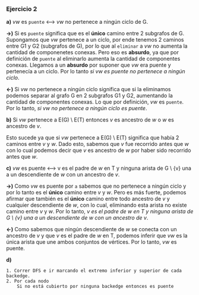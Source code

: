 ### Ejercicio 2

**a)** _vw_ es `puente` <--> _vw_ no pertenece a ningún ciclo de G.

**->)** Si es `puente` significa que es el **único** camino entre 2 subgrafos de G. Supongamos que _vw_ pertenece a un ciclo, por ende tenemos 2 caminos entre G1 y G2 (subgrafos de G), por lo que al `eliminar` a _vw_ no aumenta la cantidad de componenetes conexas. Pero eso es **absurdo**, ya que por definición de `puente` al eliminarlo aumenta la cantidad de componentes conexas. Llegamos a un **absurdo** por suponer que _vw_ era puente y pertenecía a un ciclo. Por lo tanto _si vw es puente no pertenece a ningún ciclo_.

**<-)** Si _vw_ no pertenece a ningún ciclo significa que si la eliminamos podemos separar al grafo G en 2 subgrafos G1 y G2, aumentando la cantidad de componentes conexas. Lo que por definición, _vw_ es `puente`. Por lo tanto, _si vw no pertenece a ningún ciclo es puente_.

**b)** Si _vw_ pertenece a E(G) \ E(T) entonces _v_ es ancestro de _w_ o _w_ es ancestro de _v_.

Esto sucede ya que si _vw_ pertenece a E(G) \ E(T) significa que había 2 caminos entre _v_ y _w_. Dado esto, sabemos que _v_ fue recorrido antes que _w_ con lo cual podemos decir que _v_ es ancestro de _w_ por haber sido recorrido antes que _w_.

**c)** _vw_ es puente <--> v es el padre de _w_ en T y ninguna arista de G \ {v} una a un descendiente de _w_ con un ancestro de _v_.

**->)** Como _vw_ es puente por `a` sabemos que no pertenece a ningún ciclo y por lo tanto es el **único** camino entre _v_ y _w_. Pero es más fuerte, podemos afirmar que también es el **único** camino entre todo ancestro de _v_ y cualquier descendiente de _w_, con lo cual, eliminando esta arista no existe camino entre _v_ y _w_. Por lo tanto, _v es el padre de w en T y ninguna arista de G \ {v} una a un descendiente de w con un ancestro de v_.

**<-)** Como sabemos que ningún descendiente de _w_ se conecta con un ancestro de _v_ y que _v_ es el padre de _w_ en T, podemos inferir que _vw_ es la única arista que une ambos conjuntos de vértices. Por lo tanto, _vw_ es puente.

**d)**
```
1. Correr DFS e ir marcando el extremo inferior y superior de cada backedge.
2. Por cada nodo
    Si no está cubierto por ninguna backedge entonces es puente
```